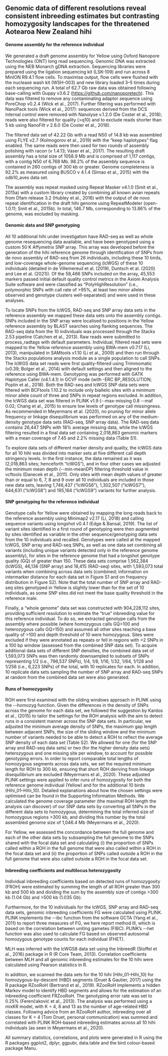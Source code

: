 
## Genomic data of different resolutions reveal consistent inbreeding estimates but contrasting homozygosity landscapes for the threatened Aotearoa New Zealand hihi

#### Genome assembly for the reference individual
We generated a draft genome assembly for Yellow using Oxford Nanopore Technologies (ONT) long read sequencing. Genomic DNA was extracted using the NEB Monarch gDNA extraction. Sequencing libraries were prepared using the ligation sequencing kit (LSK-109) and run across 8 MinION R9.4.1 flow cells. To maximise output, flow cells were flushed with the nuclease wash kit (WSH-003) and new library loaded 3–5 times during each sequencing run. A total of 62.7 Gb raw data was obtained following base-calling with Guppy v3.6.2 (https://github.com/nanoporetech). This data was filtered to remove any contaminating adaptor sequence using PoreChop v0.2.4 (Wick et al., 2017). Further filtering was performed with NanoPack tools (Wick et al., 2017): sequences derived from the DCS internal control were removed with Nanolyse v.1.2.0 (De Coster et al., 2018); reads were also filtered for quality (>q10) and to exclude reads shorter than 5 kb using NanoFilt v 2.6.0 (De Coster et al., 2018).

The filtered data set of 42.22 Gb with a read N50 of 14.8 kb was assembled using FLYE v2.7 (Kolmogorov et al., 2019) with the “keep haplotypes” flag enabled. The same reads were then used for two rounds of assembly polishing with racon (v 1.4.13; Vaser et al., 2017). The resulting draft assembly has a total size of 1058.9 Mb and is comprised of 1,117 contigs, with a contig N50 of 6.768 Mb. 98.2% of the assembly sequence is contained in 260 contigs of 300 kb or greater. Genome completeness is 92.2% as measured using BUSCO v 4.1.4 (Simao et al., 2015) with the odb10_aves data set.

The assembly was repeat masked using Repeat Masker v4.1.0 (Smit et al., 2015a) with a custom library created by combining all known avian repeats from Dfam release 3.2 (Hubley et al., 2016) with the output of de novo repeat identification in the draft hihi genome using RepeatModeler (open-1.0.11; Smit et al., 2015b). In total, 146.7 Mb, corresponding to 13.86% of the genome, was excluded by masking.

#### Genomic data and SNP genotyping
All 10 additional hihi under investigation have RAD-seq as well as whole genome resequencing data available, and have been genotyped using a custom 50 K Affymetrix SNP array. This array was developed before the generation of the hihi reference genome through identification of SNPs from de novo assembly of RAD-seq from 26 individuals, including these 10 birds, and low-coverage whole-genome sequencing (lcWGS) of these 10 individuals (detailed in de Villemereuil et al. (2019), Duntsch et al. (2020) and Lee et al. (2021)). Of the 58,466 SNPs included on the array, 45,553 markers passed initial default quality control metrics in the Axiom Analysis Suite software and were classified as “PolyHighResolution” (i.e., polymorphic SNPs with call rate of >95%, at least two minor alleles observed and genotype clusters well-separated) and were used in these analyses.

To locate SNPs from the lcWGS, RAD-seq and SNP array data sets in the reference assembly we mapped these data sets onto the assembly contigs. SNPs included in the SNP array were localised to positions in the Yellow reference assembly by BLAST searches using flanking sequences. The RAD-seq data from the 10 individuals was processed through the Stacks 2.53 pipeline (Catchen et al., 2013). Raw reads were submitted to process_radtags with default parameters. Individual, filtered read sets were mapped to the Yellow reference assembly using BWA-mem v0.7.17 (Li, 2013), manipulated in SAMtools v1.10 (Li et al., 2009) and then run through the Stacks populations analysis module as a single population to call SNPs. The lcWGS data set reads were first quality-filtered using Trimmomatic (v0.39; Bolger et al., 2014) with default settings and then aligned to the reference using BWA-mem. Genotyping was performed with GATK Haplotype Caller (v4.1.4.1) in GCVF mode (with -ERC BP_RESOLUTION; Poplin et al., 2018). Both the RAD-seq and lcWGS SNP data sets were filtered with BCFtools 1.10.2 to include only biallelic sites with a minimum minor allele count of three and SNPs in repeat regions excluded. In addition, the lcWGS data set was filtered in PLINK v1.9 (--max-missing 0.8 --maf 0.02; Chang et al., 2015) to ensure low levels of genotype call missingness. As recommended in Meyermans et al. (2020), no pruning for minor allele frequency or linkage disequilibrium was performed on any of the medium-density genotype data sets (RAD-seq, SNP array data). The RAD-seq data contains 26,447 SNPs with 18% average missing data, while the lcWGS filtering resulted in a final data set containing 2,018,863 genomic markers with a mean coverage of 7.45 and 2.2% missing data (Table S1).

To explore data sets of different marker density and quality, the lcWGS data for all 10 hihi was divided into marker sets at five different call depth stringency levels. In the first instance, the data remained as it was (2,018,863 sites; henceforth “lcWGS”), and in four other cases we adjusted the minimum mean depth (--min-meanDP) filtering threshold value in vcftools (Danecek et al., 2011). Only sites with mean depth values of greater than or equal to 6, 7, 8 and 9 over all 10 individuals are included in those new data sets, leaving 1,746,437 (“lcWGS6”), 1,302,507 (“lcWGS7”), 644,631 (“lcWGS8”) and 195,184 (“lcWGS9”) variants for further analysis.

#### SNP genotyping for the reference individual
Genotype calls for Yellow were obtained by mapping the long reads back to the reference assembly using Minimap2 v2.17 (Li, 2018) and calling sequence variants using longshot v0.4.1 (Edge & Bansal, 2019). The list of variant sites identified in a first round of genotyping were then augmented by sites identified as variable in the other sequence/genotyping data sets from the 10 individuals and recalled. Genotypes were called at the mapped lcWGS, SNP array and RAD-seq SNPs, as well as one data set combining all variants (including unique variants detected only in the reference genome assembly), for sites in the reference genome that had a longshot genotype quality (GQ) of greater than 150. These data sets comprise 1,562,384 (lcWGS), 46,136 (SNP array) and 18,415 (RAD-seq) sites, with 1,593,073 total variants when combining across data sets (combined; information on intermarker distance for each data set in Figure S1 and on frequency distribution in Figure S2). Note that the total number of SNP array and RAD-seq sites genotyped in Yellow is slightly lower than for the set of 10 individuals, as some SNP sites did not meet the base quality threshold in the reference male.

Finally, a “whole genome” data set was constructed with 904,228,112 sites, providing sufficient resolution to estimate the “true” inbreeding value for this reference individual. To do so, we extracted genotype calls from the assembly where possible (where homozygous calls GQ>100 and heterozygous calls GQ>150) and assumed all other sites reaching a base quality of >100 and depth threshold of 10 were homozygous. Sites were excluded if they were annotated as repeats or fell in regions with >2 SNPs in a 100 bp window (assessed from the combined SNP data set). To acquire additional data sets of different SNP densities, the combined data set of 1,593,073 SNPs was then randomly downsampled to subsets of SNPs representing 1/2 (i.e., 796,537 SNPs), 1/4, 1/8, 1/16, 1/32, 1/64, 1/128 and 1/256 (i.e., 6,223 SNPs) of the total, with 10 replicates for each. In addition, 10 replicate data sets sampling the number of SNP array and RAD-seq SNPs at random from the combined data set were also generated.

#### Runs of homozygosity
ROH were first examined with the sliding windows approach in PLINK using the --homozyg function. Given the differences in the density of SNPs across the genome for each data set, we followed the suggestion by Kardos et al., (2015) to tailor the settings for the ROH analysis with the aim to detect runs in a consistent manner across the SNP data sets. In particular, we adjusted the minimum average density of SNPs, the maximum gap length between adjacent SNPs, the size of the sliding window and the minimum number of variants needed to be able to detect a ROH to reflect the average SNP density of each data set (Table S2). We allowed for one (for the SNP array and RAD-seq data sets) or two (for the higher density data sets) heterozygous and one missing site per window, to account for possible genotyping errors. In order to report comparable total lengths of homozygous segments across data sets, we set the required minimum length for ROH to 300 kb, ensuring that short ROH deriving from linkage disequilibrium are excluded (Meyermans et al., 2020). These adjusted PLINK settings were applied to infer runs of homozygosity for both the reference genome individual (Yellow) and for the additional 10 birds (Hihi_01–Hihi_10). Detailed explanations about how the chosen settings were optimised can be found in the Supporting Information Methods. We calculated the genome coverage parameter (the maximal ROH length the analysis can discover) of our SNP data sets by converting all SNPs in the different data sets to homozygous, determining the total inferred size of homozygous regions >300 kb, and dividing this number by the total assembled genome size of 1,046.4 Mb (Meyermans et al., 2020).

For Yellow, we assessed the concordance between the full genome and each of the other data sets by subsampling the full genome to the SNPs shared with the focal data set and calculating (i) the proportion of SNPs called within a ROH in the full genome that were also called within a ROH in the focal data set and (ii) the proportion of SNPs called outside a ROH in the full genome that were also called outside a ROH in the focal data set.

#### Inbreeding coefficients and multilocus heterozygosity
Individual inbreeding coefficients based on detected runs of homozygosity (FROH) were estimated by summing the length of all ROH greater than 300 kb and 500 kb and dividing the sum by the assembly size of contigs >300 kb (1.04 Gb) and >500 kb (1.035 Gb).

Furthermore, for the 10 individuals for the lcWGS, SNP array and RAD-seq data sets, genomic inbreeding coefficients FG were calculated using PLINK. PLINK implements the --ibc function from the software GCTA (Yang et al., 2011) to report three measures of FG, we here report method III, which is based on the correlation between uniting gametes (FIBC). PLINK’s --het function was also used to calculate FG based on observed autosomal homozygous genotype counts for each individual (FHET).

MLH was inferred with the lcWGS8 data set using the InbreedR (Stoffel et al., 2016) package in R (R Core Team, 2013). Correlation coefficients between MLH and all genomic inbreeding estimates for the 10 hihi were calculated using Pearson statistics in R.

In addition, we scanned the data sets for the 10 hihi (Hihi_01–Hihi_10) for homozygous-by-descent (HBD) segments (Druet & Gautier, 2017) using the R package RZooRoH (Bertrand et al., 2019). RZooRoH implements a hidden Markov model to identify HBD segments and allows for the estimation of an inbreeding coefficient FRZooRoH. The genotyping error rate was set to 0.25% (Ferenčaković et al., 2013). The analysis was performed using a mixKR model, with K = 4, 8 and 13 as the number of age-related HBD classes. Following advice from an RZooRoH author, inbreeding over all classes for K = 4 (Tom Druet, personal communication) was summed and correlated with PLINK ROH-based inbreeding estimates across all 10 hihi individuals (as seen in Meyermans et al., 2020).

All summary statistics, correlations, and plots were generated in R using the R packages ggplot2, dplyr, ggpubr, data.table and the bird colour-based package Manu.
